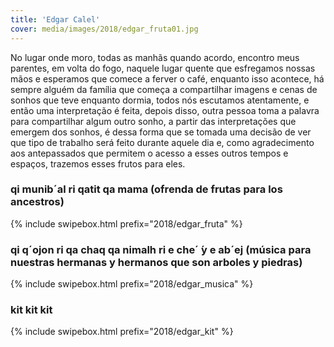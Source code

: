 ```yaml
---
title: 'Edgar Calel'
cover: media/images/2018/edgar_fruta01.jpg
---
```

No lugar onde moro, todas as manhãs quando acordo, encontro meus parentes, em volta do fogo, naquele lugar quente que esfregamos nossas mãos e esperamos que comece a ferver o café, enquanto isso acontece, há sempre alguém da família que começa a compartilhar imagens e cenas de sonhos que teve enquanto dormia, todos nós escutamos atentamente, e então uma interpretação é feita, depois disso, outra pessoa toma a palavra para compartilhar algum outro sonho, a partir das interpretações que emergem dos sonhos, é dessa forma que se tomada uma decisão de ver que tipo de trabalho será feito durante aquele dia e, como agradecimento aos antepassados que permitem o acesso a esses outros tempos e espaços, trazemos esses frutos para eles.

### qi munib´al ri qatit qa mama (ofrenda de frutas para los ancestros)
{% include swipebox.html prefix="2018/edgar_fruta" %}

### qi q´ojon ri qa chaq qa nimalh ri e che´ ́y e ab´ej (música para nuestras hermanas y hermanos que son arboles y piedras)
{% include swipebox.html prefix="2018/edgar_musica" %}

### kit kit kit
{% include swipebox.html prefix="2018/edgar_kit" %}
